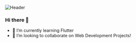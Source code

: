 ![Header]((https://github.com/Halima1872/Halima1872/assets/80054554/f63e7cbe-2702-4914-bca7-570c9dd7759b))

### Hi there 👋
- 🌱 I’m currently learning Flutter
- 👯 I’m looking to collaborate on Web Development Projects!
<!--
**Halima1872/Halima1872** is a ✨ _special_ ✨ repository because its `README.md` (this file) appears on your GitHub profile.

Here are some ideas to get you started:

- 🔭 I’m currently working on ...
- 🌱 I’m currently learning ...
- 👯 I’m looking to collaborate on ...
- 🤔 I’m looking for help with ...
- 💬 Ask me about ...
- 📫 How to reach me: ...
- 😄 Pronouns: ...
- ⚡ Fun fact: ...
-->
